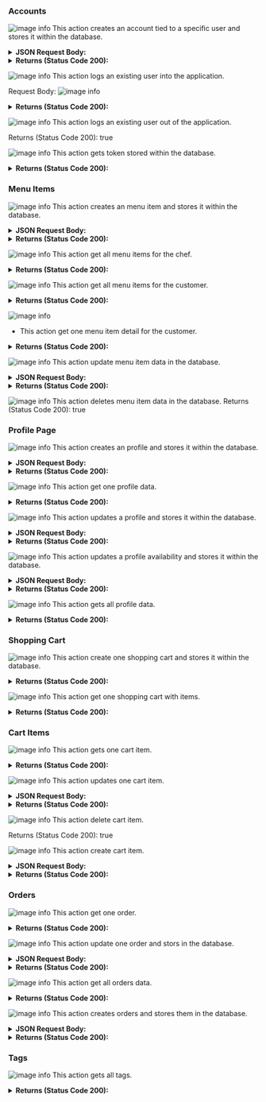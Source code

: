 ### Accounts
![image info](https://i.gyazo.com/f50f9b0a09cce9cc2d13d4ff49972049.png)
This action creates an account tied to a specific user and stores it within the database.

<details>
<summary><strong>JSON Request Body:</strong></summary>
<br>

```
    {
        "first_name": "string",
        "last_name": "string",
        "username": "string",
        "hashed_password": "string",
        "email": "string",
        "is_chef": true
    }
```
</details>

<details>
<summary><strong>Returns (Status Code 200):</strong></summary>
<br>

```
    {
        "access_token": "string",
        "token_type": "Bearer",
        "account": {
            "id": "string",
            "first_name": "string",
            "last_name": "string",
            "username": "string",
            "email": "string",
            "is_chef": true
        }
        }
```
</details>


![image info](https://i.gyazo.com/7423b304f47858ce199f02e16add1db9.png)
This action logs an existing user into the application.

Request Body:
![image info](https://i.gyazo.com/87b209f2d5d3f8927a6a0bf5e17c9cad.png)

<details>
<summary><strong>Returns (Status Code 200):</strong></summary>
<br>

```
    {
    "access_token": "string",
    "token_type": "Bearer"
    }
```
</details>

![image info](https://i.gyazo.com/19ad65ce4e8afd9adeb4e513c327b294.png)
This action logs an existing user out of the application.

Returns (Status Code 200):
true

![image info](https://i.gyazo.com/383157896b4432be848bbde9d64018ae.png)
This action gets token stored within the database.
<details>
<summary><strong>Returns (Status Code 200):</strong></summary>
<br>

```
  {
    "access_token": "string",
    "token_type": "Bearer",
    "account": {
        "id": "string",
        "first_name": "string",
        "last_name": "string",
        "username": "string",
        "email": "string",
        "is_chef": true
  }
}
```
</details>


### Menu Items
![image info](https://i.gyazo.com/78171ba96bc2745703376506aa03f573.png)
This action creates an menu item and stores it within the database.

<details>
<summary><strong>JSON Request Body:</strong></summary>
<br>

```
        {
            "food_type": "string",
            "name": "string",
            "price": 0,
            "description": "string",
            "comment": "string",
            "photo": "string",
            "spicy_level": 0,
            "tags": "string",
            "calories": 0,
            "ingredients": "string",
            "status": true
        }
```
</details>


<details>
<summary><strong>Returns (Status Code 200):</strong></summary>
<br>

```
        {
            "menu_item_id": 0,
            "food_type": "string",
            "name": "string",
            "price": 0,
            "description": "string",
            "comment": "string",
            "photo": "string",
            "spicy_level": 0,
            "tags": "string",
            "calories": 0,
            "ingredients": "string",
            "chef_id": 0,
            "status": true
        }
```
</details>


![image info](https://i.gyazo.com/4c392e013e995939f6e2572a64fce1b5.png)
This action get all menu items for the chef.

<details>
<summary><strong>Returns (Status Code 200):</strong></summary>
<br>

```
    [
        {
            "menu_item_id": 0,
            "food_type": "string",
            "name": "string",
            "price": 0,
            "description": "string",
            "comment": "string",
            "photo": "string",
            "spicy_level": 0,
            "tags": "string",
            "calories": 0,
            "ingredients": "string",
            "chef_id": 0,
            "status": true
        }
]
```
</details>

![image info](https://i.gyazo.com/c793044867b291c499dc0b51c0f55c53.png)
This action get all menu items for the customer.

<details>
<summary><strong>Returns (Status Code 200):</strong></summary>
<br>

```
    [
        {
            "menu_item_id": 0,
            "food_type": "string",
            "name": "string",
            "price": 0,
            "description": "string",
            "comment": "string",
            "photo": "string",
            "spicy_level": 0,
            "tags": "string",
            "calories": 0,
            "ingredients": "string",
            "chef_id": 0,
            "status": true
        }
]
```
</details>

![image info](https://i.gyazo.com/b005bdd71ca59defcc1cfbe0ec200aaf.png)
* This action get one menu item detail for the customer.
<details>
<summary><strong>Returns (Status Code 200):</strong></summary>
<br>

```
        {
            "menu_item_id": 0,
            "food_type": "string",
            "name": "string",
            "price": 0,
            "description": "string",
            "comment": "string",
            "photo": "string",
            "spicy_level": 0,
            "tags": "string",
            "calories": 0,
            "ingredients": "string",
            "chef_id": 0,
            "status": true
        }
```
</details>

![image info](https://i.gyazo.com/2c1092878d4c1db59cae3ff7ee0137a7.png)
This action update menu item data in the database.

<details>
<summary><strong>JSON Request Body:</strong></summary>
<br>

```
            {
                "food_type": "string",
                "name": "string",
                "price": 0,
                "description": "string",
                "comment": "string",
                "photo": "string",
                "spicy_level": 0,
                "tags": "string",
                "calories": 0,
                "ingredients": "string",
                "status": true
            }
```
</details>


<details>
<summary><strong>Returns (Status Code 200):</strong></summary>
<br>

```
            {
                    "menu_item_id": 0,
                    "food_type": "string",
                    "name": "string",
                    "price": 0,
                    "description": "string",
                    "comment": "string",
                    "photo": "string",
                    "spicy_level": 0,
                    "tags": "string",
                    "calories": 0,
                    "ingredients": "string",
                    "chef_id": 0,
                    "status": true
            }
```
</details>



![image info](https://i.gyazo.com/0755708bd90fd35a12613553417a9855.png)
This action deletes menu item data in the database.
Returns (Status Code 200):
true

### Profile Page
![image info](https://i.gyazo.com/2c6d149b253d2b1671e5cdd5ee8584c9.png)
This action creates an profile and stores it within the database.

<details>
<summary><strong>JSON Request Body:</strong></summary>
<br>

```
     {
        "full_name": "string",
        "email": "string",
        "photo": "string",
        "phone_number": 0,
        "address": "string",
        "bio": "string",
        "availability": true,
        "tags": "string",
        "featured_menu_item": "string"
}
```
</details>


<details>
<summary><strong>Returns (Status Code 200):</strong></summary>
<br>

```
        {
            "profile_id": 0,
            "user_id": 0,
            "full_name": "string",
            "email": "string",
            "photo": "string",
            "phone_number": 0,
            "address": "string",
            "bio": "string",
            "availability": true,
            "tags": "string",
            "featured_menu_item": "string",
            "social_media": [
                "string"
            ]
        }
```
</details>


![image info](https://i.gyazo.com/3f8bc426064e128ab2eb913c2a29209f.png)
This action get one profile data.

<details>
<summary><strong>Returns (Status Code 200):</strong></summary>
<br>

```
        {
            "profile_id": 0,
            "user_id": 0,
            "full_name": "string",
            "email": "string",
            "photo": "string",
            "phone_number": 0,
            "address": "string",
            "bio": "string",
            "availability": true,
            "tags": "string",
            "featured_menu_item": "string",
            "social_media": [
                "string"
            ]
        }
```
</details>




![image info](https://i.gyazo.com/e026ff11c2067cb2aa47f1e97cf069b2.png)
This action updates a profile and stores it within the database.

<details>
<summary><strong>JSON Request Body:</strong></summary>
<br>

```
     {
        "full_name": "string",
        "email": "string",
        "photo": "string",
        "phone_number": 0,
        "address": "string",
        "bio": "string",
        "availability": true,
        "tags": "string",
        "featured_menu_item": "string"
}
```
</details>


<details>
<summary><strong>Returns (Status Code 200):</strong></summary>
<br>

```
        {
            "profile_id": 0,
            "user_id": 0,
            "full_name": "string",
            "email": "string",
            "photo": "string",
            "phone_number": 0,
            "address": "string",
            "bio": "string",
            "availability": true,
            "tags": "string",
            "featured_menu_item": "string",
            "social_media": [
                "string"
            ]
        }
```
</details>



![image info](https://i.gyazo.com/f91fefc8599473e0056ef348a93164fc.png)
This action updates a profile availability and stores it within the database.

<details>
<summary><strong>JSON Request Body:</strong></summary>
<br>

```
    {
     "Availability": true
    }

```
</details>


<details>
<summary><strong>Returns (Status Code 200):</strong></summary>
<br>

```
        {
            "profile_id": 0,
            "user_id": 0,
            "full_name": "string",
            "email": "string",
            "photo": "string",
            "phone_number": 0,
            "address": "string",
            "bio": "string",
            "Availability": true,
            "tags": "string",
            "featured_menu_item": "string",
            "social_media": [
                "string"
            ]
        }
```
</details>


![image info](https://i.gyazo.com/1d7196fc1529159ef98fc1d0b6fcecc8.png)
 This action gets all profile data.

<details>
<summary><strong>Returns (Status Code 200):</strong></summary>
<br>

```
        {
            "message": "string"
        }
```
</details>



### Shopping Cart

![image info](https://i.gyazo.com/85a293d8398ae4cc87be156df23bed60.png)
This action create one shopping cart and stores it within the database.



<details>
<summary><strong>Returns (Status Code 200):</strong></summary>
<br>

```
        {
            "shopping_cart_id": 0
        }
```
</details>



![image info](https://i.gyazo.com/d3f41d4e0fe8f37eaad0c4afc71e88fa.png)
This action get one shopping cart with items.

<details>
<summary><strong>Returns (Status Code 200):</strong></summary>
<br>

```
       [
            {
                "id": 0,
                "photo": "string",
                "name": "string",
                "quantity": 0,
                "price": 0
            }
        ]
```
</details>


### Cart Items

![image info](https://i.gyazo.com/0ee90b78970e52447707b4966a4ff2f7.png)
This action gets one cart item.

<details>
<summary><strong>Returns (Status Code 200):</strong></summary>
<br>

```
       {
            "id": 0,
            "shopping_cart_id": 0,
            "menu_item_id": 0,
            "quantity": 0
    }
```
</details>

![image info](https://i.gyazo.com/978a2a665af5ad57e708aadaf862791d.png)
This action updates one cart item.
<details>
<summary><strong>JSON Request Body:</strong></summary>
<br>

```
        {
             "quantity": 0
        }

```
</details>

<details>
<summary><strong>Returns (Status Code 200):</strong></summary>
<br>

```
      {
        "id": 0,
        "shopping_cart_id": 0,
        "menu_item_id": 0,
        "quantity": 0
      }
```
</details>

![image info](https://i.gyazo.com/a1c257ef8500e746711ce9734f55faa9.png)
This action delete cart item.

Returns (Status Code 200):
true

![image info](https://i.gyazo.com/2027b2694597d16cf7113c5218d75f06.png)
This action create cart item.

<details>
<summary><strong>JSON Request Body:</strong></summary>
<br>

```
        {
            "shopping_cart_id": 0,
            "menu_item_id": 0,
            "quantity": 0
        }
```
</details>


<details>
<summary><strong>Returns (Status Code 200):</strong></summary>
<br>

```
        {
            "id": 0,
            "shopping_cart_id": 0,
            "menu_item_id": 0,
            "quantity": 0
        }
```
</details>

### Orders
![image info](https://i.gyazo.com/9e4596649383554d0d4f9cd587f378ea.png)
This action get one order.
<details>
<summary><strong>Returns (Status Code 200):</strong></summary>
<br>

```
        {
            "order_id": 0,
            "customer_id": 0,
            "chef_id": 0,
            "order_date": "2023-04-27",
            "total_price": 0,
            "shopping_cart_id": 0,
            "status": 0
        }
```
</details>


![image info](https://i.gyazo.com/d200fccc3cd0013ae747222dfad40053.png)
This action update one order and  stors in the database.
<details>
<summary><strong>JSON Request Body:</strong></summary>
<br>

```
        {
            "status": 0
        }
```
</details>


<details>
<summary><strong>Returns (Status Code 200):</strong></summary>
<br>

```
        {
            "order_id": 0,
            "customer_id": 0,
            "chef_id": 0,
            "order_date": "2023-04-27",
            "total_price": 0,
            "shopping_cart_id": 0,
            "status": 0
        }
```
</details>


![image info](https://i.gyazo.com/9763b9d855766621839b22929276fda1.png)
This action get all orders data.
<details>
<summary><strong>Returns (Status Code 200):</strong></summary>
<br>

```
        [
            {
                "order_id": 0,
                "customer_id": 0,
                "order_date": "2023-04-27",
                "total_price": 0,
                "shopping_cart": [
                {
                    "name": "string",
                    "price": 0,
                    "photo": "string",
                    "quantity": 0
                }
                ],
                "status": 0,
                "chef_id": 0,
                "chef_email": "string",
                "chef_phone": 0,
                "chef_address": "string"
            }
        ]
```
</details>



![image info](https://i.gyazo.com/ab3a63e7732fca7cb6e62a2161136efe.png)
This action creates orders and stores them in the database.

<details>
<summary><strong>JSON Request Body:</strong></summary>
<br>

```
       {
            "order_date": "2023-04-27",
            "total_price": 0,
            "shopping_cart_id": 0,
            "chef_id": 0
        }
```
</details>


<details>
<summary><strong>Returns (Status Code 200):</strong></summary>
<br>

```
        {
            "order_id": 0,
            "customer_id": 0,
            "chef_id": 0,
            "order_date": "2023-04-27",
            "total_price": 0,
            "shopping_cart_id": 0,
            "status": 0
        }
```
</details>


### Tags
![image info](https://i.gyazo.com/780ae9747d22af4599ac2461d623d1f3.png)
This action gets all tags.
<details>
<summary><strong>Returns (Status Code 200):</strong></summary>
<br>

```
        [
            {
                "id": 0,
                "name": "string"
            }
        ]
```
</details>

